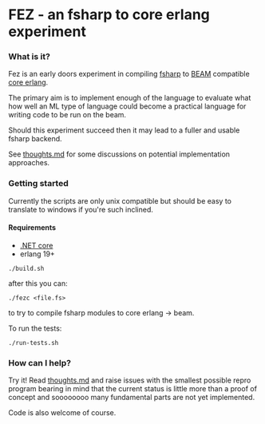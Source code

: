 # FEZ - an fsharp to core erlang experiment

### What is it?

Fez is an early doors experiment in compiling [fsharp](http://fsharp.org) to
[BEAM](https://github.com/erlang/otp) compatible
[core erlang](https://www.it.uu.se/research/group/hipe/cerl).

The primary aim is to implement enough of the language to evaluate what how
well an ML type of language could become a practical language for writing
code to be run on the beam.

Should this experiment succeed then it may lead to a fuller and usable fsharp
backend.

See [thoughts.md](https://github.com/kjnilsson/fez/blob/HEAD/thoughts.md)
for some discussions on potential implementation approaches.


### Getting started

Currently the scripts are only unix compatible but should be easy to translate
to windows if you're such inclined.

#### Requirements

* [.NET core](https://dotnet.github.io/)
* erlang 19+


```
./build.sh

```

after this you can:


```
./fezc <file.fs>
```

to try to compile fsharp modules to core erlang -> beam.


To run the tests:

```
./run-tests.sh

```


### How can I help?

Try it! Read [thoughts.md](https://github.com/kjnilsson/fez/blob/HEAD/thoughts.md)
and raise issues with the smallest possible repro program bearing in mind that the current
status is little more than a proof of concept and soooooooo many fundamental parts
are not yet implemented.

Code is also welcome of course.
